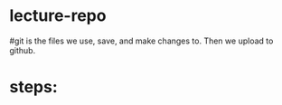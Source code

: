 # lecture-repo

#git is the files we use, save, and make changes to. Then we upload to github.

# steps:
